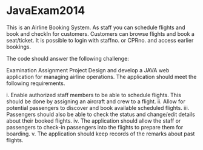 JavaExam2014
============
This is an Airline Booking System. As staff you can schedule flights and book and checkIn for customers. Customers can browse flights and book a seat/ticket. It is possible to login with staffno. or CPRno. and access earlier bookings.

The code should answer the following challenge:

Examination Assignment Project Design and develop a JAVA web application for managing airline operations. The application should meet the following requirements.

i. Enable authorized staff members to be able to schedule flights. This should be done by assigning an aircraft and crew to a flight. 
ii. Allow for potential passengers to discover and book available scheduled flights. 
iii. Passengers should also be able to check the status and change/edit details about their booked flights. 
iv. The application should allow the staff or passengers to check-in passengers into the flights to prepare them for boarding. 
v. The application should keep records of the remarks about past flights.
